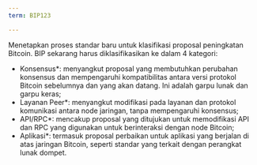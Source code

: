 ```yaml
---
term: BIP123

---
```

Menetapkan proses standar baru untuk klasifikasi proposal peningkatan Bitcoin. BIP sekarang harus diklasifikasikan ke dalam 4 kategori:


- Konsensus*: menyangkut proposal yang membutuhkan perubahan konsensus dan mempengaruhi kompatibilitas antara versi protokol Bitcoin sebelumnya dan yang akan datang. Ini adalah garpu lunak dan garpu keras;
- Layanan Peer*: menyangkut modifikasi pada layanan dan protokol komunikasi antara node jaringan, tanpa mempengaruhi konsensus;
- API/RPC*: mencakup proposal yang ditujukan untuk memodifikasi API dan RPC yang digunakan untuk berinteraksi dengan node Bitcoin;
- Aplikasi*: termasuk proposal perbaikan untuk aplikasi yang berjalan di atas jaringan Bitcoin, seperti standar yang terkait dengan perangkat lunak dompet.